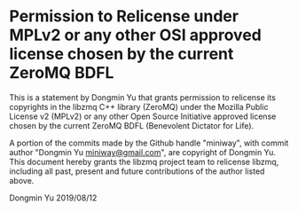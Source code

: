# Permission to Relicense under MPLv2 or any other OSI approved license chosen by the current ZeroMQ BDFL

This is a statement by Dongmin Yu
that grants permission to relicense its copyrights in the libzmq C++
library (ZeroMQ) under the Mozilla Public License v2 (MPLv2) or any other
Open Source Initiative approved license chosen by the current ZeroMQ
BDFL (Benevolent Dictator for Life).

A portion of the commits made by the Github handle "miniway", with
commit author "Dongmin Yu <miniway@gmail.com>", are copyright of Dongmin Yu.
This document hereby grants the libzmq project team to relicense libzmq, 
including all past, present and future contributions of the author listed above.

Dongmin Yu
2019/08/12
